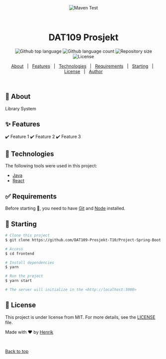 <div align="center" id="top"> 
  <img src="./.github/app.gif" alt="Maven Test" />

&#xa0;

</div>

<h1 align="center">DAT109 Prosjekt</h1>

<p align="center">
  <img alt="Github top language" src="https://img.shields.io/github/languages/top/MrHencke/maven-test?color=56BEB8">

  <img alt="Github language count" src="https://img.shields.io/github/languages/count/MrHencke/maven-test?color=56BEB8">

  <img alt="Repository size" src="https://img.shields.io/github/repo-size/MrHencke/maven-test?color=56BEB8">

  <img alt="License" src="https://img.shields.io/github/license/MrHencke/maven-test?color=56BEB8">

  <!-- <img alt="Github issues" src="https://img.shields.io/github/issues/MrHencke/maven-test?color=56BEB8" /> -->

  <!-- <img alt="Github forks" src="https://img.shields.io/github/forks/MrHencke/maven-test?color=56BEB8" /> -->

  <!-- <img alt="Github stars" src="https://img.shields.io/github/stars/MrHencke/maven-test?color=56BEB8" /> -->
</p>

<!-- Status -->

<!-- <h4 align="center">
	🚧  DAT109 Prosjekt 🚀 Under construction...  🚧
</h4>

<hr> -->

<p align="center">
  <a href="#dart-about">About</a> &#xa0; | &#xa0; 
  <a href="#sparkles-features">Features</a> &#xa0; | &#xa0;
  <a href="#rocket-technologies">Technologies</a> &#xa0; | &#xa0;
  <a href="#white_check_mark-requirements">Requirements</a> &#xa0; | &#xa0;
  <a href="#checkered_flag-starting">Starting</a> &#xa0; | &#xa0;
  <a href="#memo-license">License</a> &#xa0; | &#xa0;
  <a href="https://github.com/MrHencke" target="_blank">Author</a>
</p>

<br>

## :dart: About

Library System

## :sparkles: Features

:heavy_check_mark: Feature 1
:heavy_check_mark: Feature 2
:heavy_check_mark: Feature 3

## :rocket: Technologies

The following tools were used in this project:

-   [Java](http://java.com)
-   [React](https://pt-br.reactjs.org/)

## :white_check_mark: Requirements

Before starting :checkered_flag:, you need to have [Git](https://git-scm.com) and [Node](https://nodejs.org/en/) installed.

## :checkered_flag: Starting

```bash
# Clone this project
$ git clone https://github.com/DAT109-Prosjekt-T10/Project-Spring-Boot.git

# Access
$ cd frontend

# Install dependencies
$ yarn

# Run the project
$ yarn start

# The server will initialize in the <http://localhost:3000>
```

## :memo: License

This project is under license from MIT. For more details, see the [LICENSE](LICENSE.md) file.

Made with :heart: by <a href="https://github.com/MrHencke" target="_blank">Henrik</a>

&#xa0;

<a href="#top">Back to top</a>

